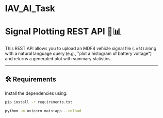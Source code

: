 # IAV_AI_Task
# Signal Plotting REST API 🚗📊

This REST API allows you to upload an MDF4 vehicle signal file (`.mf4`) along with a natural language query (e.g., "plot a histogram of battery voltage") and returns a generated plot with summary statistics.

---

## 🛠️ Requirements

Install the dependencies using:

```bash
pip install -r requirements.txt

python -m uvicorn main:app --reload
